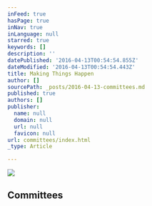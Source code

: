 ```yaml
---
inFeed: true
hasPage: true
inNav: true
inLanguage: null
starred: true
keywords: []
description: ''
datePublished: '2016-04-13T00:54:54.855Z'
dateModified: '2016-04-13T00:54:54.443Z'
title: Making Things Happen
author: []
sourcePath: _posts/2016-04-13-committees.md
published: true
authors: []
publisher:
  name: null
  domain: null
  url: null
  favicon: null
url: committees/index.html
_type: Article

---
```

![](https://the-grid-user-content.s3-us-west-2.amazonaws.com/16032dd6-de87-4004-94c0-fbc8a56d72ea.png)

## Committees